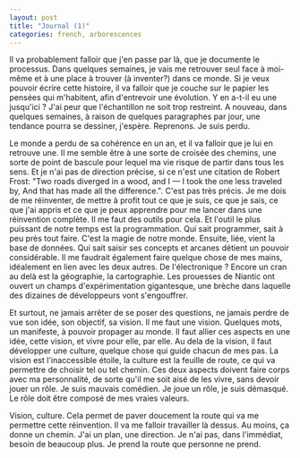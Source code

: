 ```yaml
---
layout: post
title: "Journal (1)"
categories: french, arborescences
---
```


Il va probablement falloir que j'en passe par là, que je documente le processus. Dans quelques semaines, je vais me retrouver seul face à moi-même et à une place à trouver (à inventer?) dans ce monde. Si je veux pouvoir écrire cette histoire, il va falloir que je couche sur le papier les pensées qui m'habitent, afin d'entrevoir une évolution. Y en a-t-il eu une jusqu'ici ? J'ai peur que l'échantillon ne soit trop restreint. A nouveau, dans quelques semaines, à raison de quelques paragraphes par jour, une tendance pourra se dessiner, j'espère. Reprenons. Je suis perdu.

Le monde a perdu de sa cohérence en un an, et il va falloir que je lui en retrouve une. Il me semble être à une sorte de croisée des chemins, une sorte de point de bascule pour lequel ma vie risque de partir dans tous les sens. Et je n'ai pas de direction précise, si ce n'est une citation de Robert Frost: "Two roads diverged in a wood, and I — I took the one less traveled by, And that has made all the difference.". C'est pas très précis. Je me dois de me réinventer, de mettre à profit tout ce que je suis, ce que je sais, ce que j'ai appris et ce que je peux apprendre pour me lancer dans une réinvention complète. Il me faut des outils pour cela. Et l'outil le plus puissant de notre temps est la programmation. Qui sait programmer, sait à peu près tout faire. C'est la magie de notre monde. Ensuite, liée, vient la base de données. Qui sait saisir ses concepts et arcanes détient un pouvoir considérable. Il me faudrait également faire quelque chose de mes mains, idéalement en lien avec les deux autres. De l'électronique ? Encore un cran au delà est la géographie, la cartographie. Les prouesses de Niantic ont ouvert un champs d'expérimentation gigantesque, une brèche dans laquelle des dizaines de développeurs vont s'engouffrer. 

Et surtout, ne jamais arrêter de se poser des questions, ne jamais perdre de vue son idée, son objectif, sa vision. Il me faut une vision. Quelques mots, un manifeste, à pouvoir propager au monde. Il faut allier ces aspects en une idée, cette vision, et vivre pour elle, par elle. Au dela de la vision, il faut développer une culture, quelque chose qui guide chacun de mes pas. La vision est l'inaccessible étoile, la culture est la feuille de route, ce qui va permettre de choisir tel ou tel chemin. Ces deux aspects doivent faire corps avec ma personnalité, de sorte qu'il me soit aisé de les vivre, sans devoir jouer un rôle. Je suis mauvais comédien. Je joue un rôle, je suis démasqué. Le rôle doit être composé de mes vraies valeurs. 

Vision, culture. Cela permet de paver doucement la route qui va me permettre cette réinvention. Il va me falloir travailler là dessus. Au moins, ça donne un chemin. J'ai un plan, une direction. Je n'ai pas, dans l'immédiat, besoin de beaucoup plus. Je prend la route que personne ne prend.